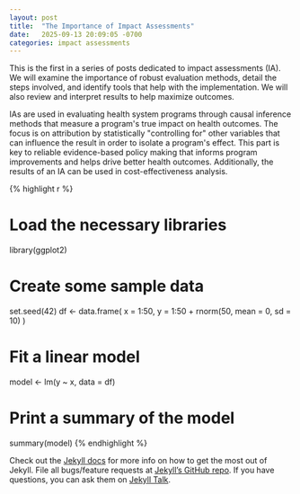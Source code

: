 ```yaml
---
layout: post
title:  "The Importance of Impact Assessments"
date:   2025-09-13 20:09:05 -0700
categories: impact assessments
---
```

This is the first in a series of posts dedicated to impact assessments (IA). We will examine the importance of robust evaluation methods, detail the steps involved, and identify tools that help with the implementation. We will also review and interpret results to help maximize outcomes.

IAs are used in evaluating health system programs through causal inference methods that measure a program's true impact on health outcomes. The focus is on attribution by statistically "controlling for" other variables that can influence the result in order to isolate a program's effect. This part is key to reliable evidence-based policy making that informs program improvements and helps drive better health outcomes. Additionally, the results of an IA can be used in cost-effectiveness analysis.

{% highlight r %}
# Load the necessary libraries
library(ggplot2)

# Create some sample data
set.seed(42)
df <- data.frame(
  x = 1:50,
  y = 1:50 + rnorm(50, mean = 0, sd = 10)
)

# Fit a linear model
model <- lm(y ~ x, data = df)

# Print a summary of the model
summary(model)
{% endhighlight %}

Check out the [Jekyll docs][jekyll-docs] for more info on how to get the most out of Jekyll. File all bugs/feature requests at [Jekyll’s GitHub repo][jekyll-gh]. If you have questions, you can ask them on [Jekyll Talk][jekyll-talk].

[jekyll-docs]: https://jekyllrb.com/docs/home
[jekyll-gh]:   https://github.com/jekyll/jekyll
[jekyll-talk]: https://talk.jekyllrb.com/
